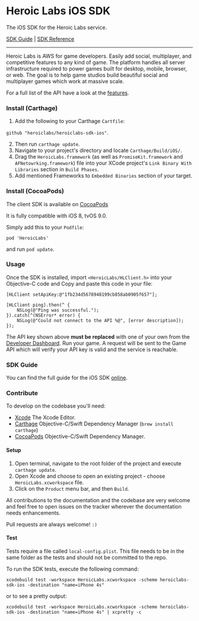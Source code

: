 Heroic Labs iOS SDK
===================
The iOS SDK for the Heroic Labs service.

[SDK Guide](https://heroiclabs.com/docs/guide/ios/) | [SDK Reference](http://cocoadocs.org/docsets/HeroicLabs)

---

Heroic Labs is AWS for game developers. Easily add social, multiplayer, and competitive features to any kind of game. The platform handles all server infrastructure required to power games built for desktop, mobile, browser, or web. The goal is to help game studios build beautiful social and multiplayer games which work at massive scale.

For a full list of the API have a look at the [features](https://heroiclabs.com/features).

### Install (Carthage)

1. Add the following to your Carthage `Cartfile`:

```github "heroiclabs/heroiclabs-sdk-ios"```.

2. Then run `carthage update`.
3. Navigate to your project's directory and locate `Carthage/Build/iOS/`.
4. Drag the `HeroicLabs.framework` (as well as `PromiseKit.framework` and `AFNetowrking.framework`) file into your XCode project's `Link Binary With Libraries` section in `Build Phases`.
5. Add mentioned Frameworks to `Embedded Binaries` section of your target.

### Install (CocoaPods)
The client SDK is available on [CocoaPods](http://cocoadocs.org/docsets/HeroicLabs/)

It is fully compatible with iOS 8, tvOS 9.0.

Simply add this to your `Podfile`:

```cocoapods
pod 'HeroicLabs'
```

and run `pod update`.

### Usage

Once the SDK is installed, import `<HeroicLabs/HLClient.h>` into your Objective-C code and Copy and paste this code in your file:

```objc
[HLClient setApiKey:@"1fb234d5678948199cb858ab0905f657"];

[HLClient ping].then(^ {
    NSLog(@"Ping was successful.");
}).catch(^(NSError* error) {
    NSLog(@"Could not connect to the API %@", [error description]);
});
```

The API key shown above __must be replaced__ with one of your own from the [Developer Dashboard](https://dashboard.heroiclabs.com/). Run your game. A request will be sent to the Game API which will verify your API key is valid and the service is reachable.

### SDK Guide

You can find the full guide for the iOS SDK [online](https://heroiclabs.com/docs/guide/ios/).

### Contribute

To develop on the codebase you'll need:

* [Xcode](https://developer.apple.com/xcode) The Xcode Editor.
* [Carthage](https://github.com/Carthage/Carthage) Objective-C/Swift Dependency Manager (`brew install carthage`)
* [CocoaPods](http://cocoapods.org) Objective-C/Swift Dependency Manager.

#### Setup

1. Open terminal, navigate to the root folder of the project and execute `carthage update`.
2. Open Xcode and choose to open an existing project - choose `HeroicLabs.xcworkspace` file.
4. Click on the `Product` menu bar, and then `Build`.

All contributions to the documentation and the codebase are very welcome and feel free to open issues on the tracker wherever the documentation needs enhancements.

Pull requests are always welcome! `:)`

#### Test

Tests require a file called `local-config.plist`. This file needs to be in the same folder as the tests and should not be committed to the repo.

To run the SDK tests, execute the following command:

```
xcodebuild test -workspace HeroicLabs.xcworkspace -scheme heroiclabs-sdk-ios -destination "name=iPhone 4s"
```

or to see a pretty output:

```
xcodebuild test -workspace HeroicLabs.xcworkspace -scheme heroiclabs-sdk-ios -destination "name=iPhone 4s" | xcpretty -c
```
